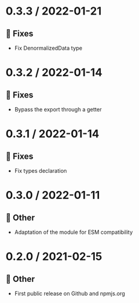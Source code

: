 # 0.3.3 / 2022-01-21

## :bug: Fixes

* Fix DenormalizedData type
 
# 0.3.2 / 2022-01-14

## :bug: Fixes

* Bypass the export through a getter
 
# 0.3.1 / 2022-01-14

## :bug: Fixes

* Fix types declaration

# 0.3.0 / 2022-01-11

## :nut_and_bolt: Other

* Adaptation of the module for ESM compatibility

# 0.2.0 / 2021-02-15

## :nut_and_bolt: Other

* First public release on Github and npmjs.org

